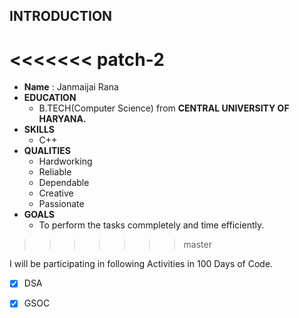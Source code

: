 



## INTRODUCTION ##
 
   <<<<<<< patch-2
   =======
   * **Name** : Janmaijai Rana
   * **EDUCATION**
     * B.TECH(Computer Science) from **CENTRAL UNIVERSITY OF HARYANA.** 
   * **SKILLS**
     * C++
   * **QUALITIES**
     * Hardworking
     * Reliable
     * Dependable
     * Creative
     * Passionate
   * **GOALS**
     * To perform the tasks commpletely and time efficiently. 
  >>>>>>> master

  I will be participating in following Activities in 100 Days of Code.

   - [x] DSA
   - [x] GSOC
   
      


